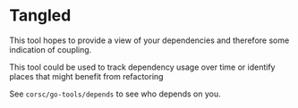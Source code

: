 # Tangled

This tool hopes to provide a view of your dependencies and therefore some indication of coupling.

This tool could be used to track dependency usage over time or identify places that might benefit from refactoring

See `corsc/go-tools/depends` to see who depends on you.
